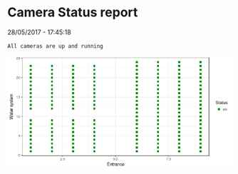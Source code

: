 Camera Status report
================
28/05/2017 - 17:45:18

    All cameras are up and running

![](camreport_files/figure-markdown_github/unnamed-chunk-2-1.png)
